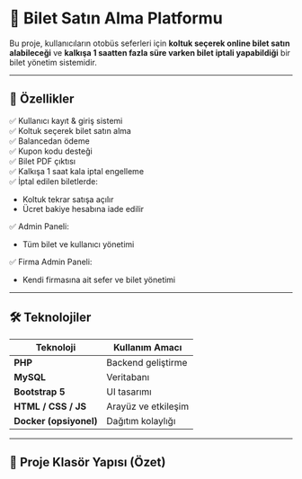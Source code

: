 # 🎫 Bilet Satın Alma Platformu

Bu proje, kullanıcıların otobüs seferleri için **koltuk seçerek online bilet satın alabileceği** ve 
**kalkışa 1 saatten fazla süre varken bilet iptali yapabildiği** bir bilet yönetim sistemidir.

---

## 🚀 Özellikler

✅ Kullanıcı kayıt & giriş sistemi  
✅ Koltuk seçerek bilet satın alma  
✅ Balancedan ödeme  
✅ Kupon kodu desteği  
✅ Bilet PDF çıktısı  
✅ Kalkışa 1 saat kala iptal engelleme  
✅ İptal edilen biletlerde:
- Koltuk tekrar satışa açılır
- Ücret bakiye hesabına iade edilir

✅ Admin Paneli:
- Tüm bilet ve kullanıcı yönetimi

✅ Firma Admin Paneli:
- Kendi firmasına ait sefer ve bilet yönetimi

---

## 🛠️ Teknolojiler

| Teknoloji | Kullanım Amacı |
|----------|----------------|
| **PHP** | Backend geliştirme |
| **MySQL** | Veritabanı |
| **Bootstrap 5** | UI tasarımı |
| **HTML / CSS / JS** | Arayüz ve etkileşim |
| **Docker (opsiyonel)** | Dağıtım kolaylığı |

---

## 📂 Proje Klasör Yapısı (Özet)


